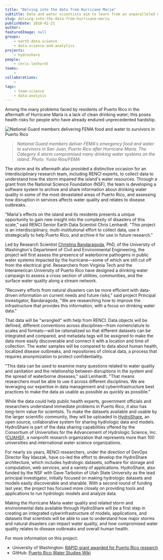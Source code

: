 ```yaml
---
title: "Delving into the data from Hurricane Maria"
subtitle: Data and water scientists aim to learn from an unparalleled natural disaster
slug: delving-into-the-data-from-hurricane-maria
publishDate: 2018-02-21
author: 
featuredImage: null
groups:
    - earth-data-science
    - data-science-and-analytics
projects:
    - hydroshare
people:
    - chris-lenhardt
teams: 
    - 
collaborations:
    - 
tags:
    - team-science
    - data-analysis
---
```

Among the many problems faced by residents of Puerto Rico in the aftermath of Hurricane Maria is a lack of clean drinking water; this poses health risks for people who have already endured unprecedented hardship. 

![National Guard members delivering FEMA food and water to survivors in Puerto Rico](https://renci.org/wp-content/uploads/2018/02/FEMA-31.jpg)

> _National Guard members deliver FEMA's emergency food and water to survivors in San Juan, Puerto Rico after Hurricane Maria. The Category 4 storm compromised many drinking water systems on the island. Photo: Yuisa Rios/FEMA_

The storm and its aftermath also provided a distinctive occasion for an interdisciplinary research team, including RENCI experts, to collect data to understand how the storm impaired the island's water resources. Through a grant from the National Science Foundation (NSF), the team is developing a software system to archive and share information about drinking water quality in some of the most devastated areas of Puerto Rico, and assessing how disruption in services affects water quality and relates to disease outbreaks.

"Maria's effects on the island and its residents presents a unique opportunity to gain new insight into the complexity of disasters of this scale," said RENCI Senior Earth Data Scientist Chris Lenhardt. "This project is an interdisciplinary, multi-institutional effort to collect data, use it strategically to help Puerto Rico, and archive it for use in future research." 

Led by Research Scientist [Christina Bandaragoda](http://escience.washington.edu/people/christina-bandaragoda/), PhD, of the University of Washington's Department of Civil and Environmental Engineering, the project will first assess the presence of waterborne pathogens in public water systems impacted by the hurricane—some of which are still cut off from the electrical grid. Researchers from Virginia Tech and the Interamerican University of Puerto Rico have designed a drinking water campaign to assess a cross section of utilities, communities, and the surface water quality along a stream network. 

"Recovery efforts from natural disasters can be more efficient with data-driven information on current needs and future risks," said project Principal Investigator, Bandaragoda, "We are researching how to improve the infrastructure that provides this information, with a focus on drinking water data." 

That data will be "wrangled" with help from RENCI. Data objects will be defined, different conventions across disciplines—from nomenclature to scales and formats—will be rationalized so that different datasets can be integrated and compared, and metadata tags will be assigned to make the data more easily discoverable and connect it with a location and time of collection. The water samples will be compared to data about human health, localized disease outbreaks, and repositories of clinical data, a process that requires anonymization to protect confidentiality. 

"This data can be used to examine many questions related to water quality and sanitation and the relationship between disruptions in the system and the spread of waterborne diseases," said Lenhardt. "That means researchers must be able to use it across different disciplines. We are leveraging our expertise in data management and cyberinfrastructure best practices to make the data as usable as possible as quickly as possible." 

While the data could help public health experts, government officials and researchers understand immediate problems in Puerto Rico, it also has long-term value for scientists. To make the datasets available and usable by the larger scientific community, they will be uploaded to [HydroShare](https://www.hydroshare.org/), an open source, collaborative system for sharing hydrologic data and models. HydroShare is part of the data sharing capabilities offered by the Consortium of Universities for the Advancement of Hydrologic Science, Inc. ([CUAHSI](https://www.cuahsi.org/)), a nonprofit research organization that represents more than 100 universities and international water science organizations. 

For nearly six years, RENCI researchers, under the direction of DevOps Director Ray Idaszak, have co-led the effort to develop the HydroShare architecture, which includes hydrologic datasets, software for storage and computation, web services, and a variety of applications. HydroShare, also funded by the NSF with Dave Tarboton of Utah State University as the lead principal investigator, initially focused on making hydrologic datasets and models easily discoverable and sharable. With a second round of funding last year, the project has focused more closely on providing tools and applications to run hydrologic models and analyze data. 

Making the Hurricane Maria water quality and related storm and environmental data available through HydroShare will be a first step in creating an integrated cyberinfrastructure of models, applications, and datasets that scientists will be able to use to understand how major storms and natural disasters can impact water quality, and how compromised water quality relates to disease outbreaks and overall human health. 

For more information on this project: 

- University of Washington: [RAPID grant awarded for Puerto Rico research](http://escience.washington.edu/rapid-grant-awarded-for-puerto-rico-research/) 
- GitHub: [Puerto Rico Water Studies Wiki](https://github.com/hydroshare/PuertoRicoWaterStudies/wiki)
